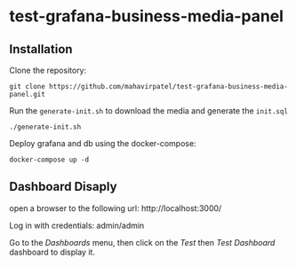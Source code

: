 # test-grafana-business-media-panel

## Installation

Clone the repository:

    git clone https://github.com/mahavirpatel/test-grafana-business-media-panel.git

Run the `generate-init.sh` to download the media and generate the `init.sql`

    ./generate-init.sh

Deploy grafana and db using the docker-compose:

    docker-compose up -d

## Dashboard Disaply

open a browser to the following url: http://localhost:3000/

Log in with credentials: admin/admin

Go to the _Dashboards_ menu, then click on the _Test_ then _Test Dashboard_ dashboard to display it.
